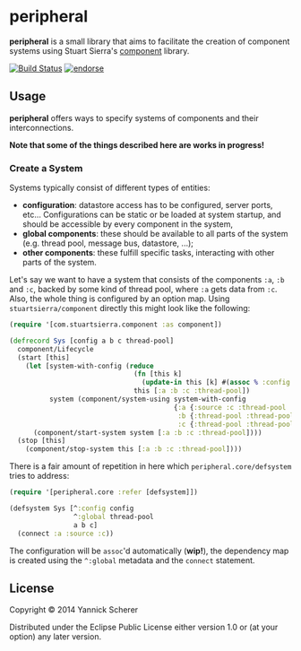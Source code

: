 # peripheral

__peripheral__ is a small library that aims to facilitate the creation of component systems using
Stuart Sierra's [component](https://github.com/stuartsierra/component) library.

[![Build Status](https://travis-ci.org/xsc/peripheral.png)](https://travis-ci.org/xsc/peripheral)
[![endorse](https://api.coderwall.com/xsc/endorsecount.png)](https://coderwall.com/xsc)

## Usage

__peripheral__ offers ways to specify systems of components and their interconnections.

__Note that some of the things described here are works in progress!__

### Create a System

Systems typically consist of different types of entities:

- __configuration__: datastore access has to be configured, server ports, etc... Configurations can be
  static or be loaded at system startup, and should be accessible by every component in the system,
- __global components__: these should be available to all parts of the system (e.g. thread pool,
  message bus, datastore, ...);
- __other components__: these fulfill specific tasks, interacting with other parts of the system.

Let's say we want to have a system that consists of the components `:a`, `:b` and `:c`, backed by some
kind of thread pool, where `:a` gets data from `:c`. Also, the whole thing is configured by an option map.
Using `stuartsierra/component` directly this might look like the following:

```clojure
(require '[com.stuartsierra.component :as component])

(defrecord Sys [config a b c thread-pool]
  component/Lifecycle
  (start [this]
    (let [system-with-config (reduce
                               (fn [this k]
                                 (update-in this [k] #(assoc % :config config)))
                               this [:a :b :c :thread-pool])
          system (component/system-using system-with-config
                                         {:a {:source :c :thread-pool :thread-pool}
                                          :b {:thread-pool :thread-pool}
                                          :c {:thread-pool :thread-pool}])]
      (component/start-system system [:a :b :c :thread-pool])))
  (stop [this]
    (component/stop-system this [:a :b :c :thread-pool])))
```

There is a fair amount of repetition in here which `peripheral.core/defsystem` tries to address:

```clojure
(require '[peripheral.core :refer [defsystem]])

(defsystem Sys [^:config config
                ^:global thread-pool
                a b c]
  (connect :a :source :c))
```

The configuration will be `assoc`'d automatically (__wip!__), the dependency map is created using the `^:global` metadata
and the `connect` statement.

## License

Copyright &copy; 2014 Yannick Scherer

Distributed under the Eclipse Public License either version 1.0 or (at
your option) any later version.
